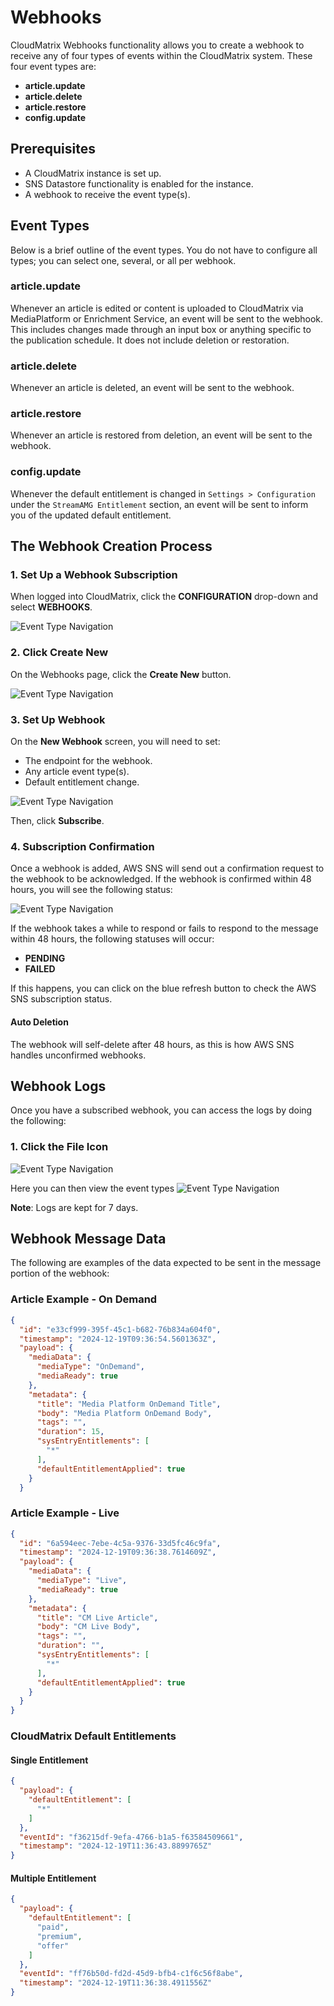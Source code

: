 # Webhooks

CloudMatrix Webhooks functionality allows you to create a webhook to receive any of four types of events within the CloudMatrix system. These four event types are:

- **article.update**  
- **article.delete**  
- **article.restore**  
- **config.update**

## Prerequisites

- A CloudMatrix instance is set up.  
- SNS Datastore functionality is enabled for the instance.  
- A webhook to receive the event type(s).  

## Event Types

Below is a brief outline of the event types. You do not have to configure all types; you can select one, several, or all per webhook.

### article.update

Whenever an article is edited or content is uploaded to CloudMatrix via MediaPlatform or Enrichment Service, an event will be sent to the webhook. This includes changes made through an input box or anything specific to the publication schedule. It does not include deletion or restoration.

### article.delete

Whenever an article is deleted, an event will be sent to the webhook.

### article.restore

Whenever an article is restored from deletion, an event will be sent to the webhook.

### config.update

Whenever the default entitlement is changed in `Settings > Configuration` under the `StreamAMG Entitlement` section, an event will be sent to inform you of the updated default entitlement.

## The Webhook Creation Process

### 1. Set Up a Webhook Subscription

When logged into CloudMatrix, click the **CONFIGURATION** drop-down and select **WEBHOOKS**.

![Event Type Navigation](../../assets/images/webhooks/cm-webhooks-config-access.png)

### 2. Click Create New

On the Webhooks page, click the **Create New** button.

![Event Type Navigation](../../assets/images/webhooks/cm-webhooks-create-new.png)

### 3. Set Up Webhook

On the **New Webhook** screen, you will need to set:

- The endpoint for the webhook.  
- Any article event type(s).  
- Default entitlement change.  

![Event Type Navigation](../../assets/images/webhooks/cm-webhooks-set-data.png)

Then, click **Subscribe**.

### 4. Subscription Confirmation

Once a webhook is added, AWS SNS will send out a confirmation request to the webhook to be acknowledged. If the webhook is confirmed within 48 hours, you will see the following status:

![Event Type Navigation](../../assets/images/webhooks/cm-webhooks-status.png)

If the webhook takes a while to respond or fails to respond to the message within 48 hours, the following statuses will occur:

- **PENDING**  
- **FAILED**  

If this happens, you can click on the blue refresh button to check the AWS SNS subscription status.

#### Auto Deletion

The webhook will self-delete after 48 hours, as this is how AWS SNS handles unconfirmed webhooks.

## Webhook Logs
Once you have a subscribed webhook, you can access the logs by doing the following:

### 1. Click the File Icon
![Event Type Navigation](../../assets/images/webhooks/cm-webhooks-access-logs.png)

Here you can then view the event types
![Event Type Navigation](../../assets/images/webhooks/cm-webhooks-logs.png)

 <b>Note</b>: Logs are kept for 7 days.

## Webhook Message Data

The following are examples of the data expected to be sent in the message portion of the webhook:

### Article Example - On Demand
```json
{
  "id": "e33cf999-395f-45c1-b682-76b834a604f0",
  "timestamp": "2024-12-19T09:36:54.5601363Z",
  "payload": {
    "mediaData": {
      "mediaType": "OnDemand",
      "mediaReady": true
    },
    "metadata": {
      "title": "Media Platform OnDemand Title",
      "body": "Media Platform OnDemand Body",
      "tags": "",
      "duration": 15,
      "sysEntryEntitlements": [
        "*"
      ],
      "defaultEntitlementApplied": true
    }
  }
```

### Article Example - Live
```json
{
  "id": "6a594eec-7ebe-4c5a-9376-33d5fc46c9fa",
  "timestamp": "2024-12-19T09:36:38.7614609Z",
  "payload": {
    "mediaData": {
      "mediaType": "Live",
      "mediaReady": true
    },
    "metadata": {
      "title": "CM Live Article",
      "body": "CM Live Body",
      "tags": "",
      "duration": "",
      "sysEntryEntitlements": [
        "*"
      ],
      "defaultEntitlementApplied": true
    }
  }
}
```

### CloudMatrix Default Entitlements

#### Single Entitlement
```json
{
  "payload": {
    "defaultEntitlement": [
      "*"
    ]
  },
  "eventId": "f36215df-9efa-4766-b1a5-f63584509661",
  "timestamp": "2024-12-19T11:36:43.8899765Z"
}
```

#### Multiple Entitlement
```json
{
  "payload": {
    "defaultEntitlement": [
      "paid",
      "premium",
      "offer"
    ]
  },
  "eventId": "ff76b50d-fd2d-45d9-bfb4-c1f6c56f8abe",
  "timestamp": "2024-12-19T11:36:38.4911556Z"
}
```
